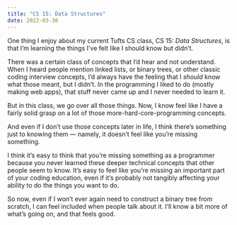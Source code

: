 ```yaml
---
title: "CS 15: Data Structures"
date: 2022-03-30
---
```


One thing I enjoy about my current Tufts CS class, CS 15: _Data Structures_, is that I’m learning the things I’ve felt like I should know but didn’t.

There was a certain class of concepts that I’d hear and not understand. When I heard people mention linked lists, or binary trees, or other classic coding interview concepts, I’d always have the feeling that I _should_ know what those meant, but I didn’t. In the programming I liked to do (mostly making web apps), that stuff never came up and I never needed to learn it.

But in this class, we go over all those things. Now, I know feel like I have a fairly solid grasp on a lot of those more-hard-core-programming concepts.

And even if I don’t use those concepts later in life, I think there’s something just to knowing them — namely, it doesn’t feel like you’re missing something.

I think it’s easy to think that you’re missing something as a programmer because you never learned these deeper technical concepts that other people seem to know. It’s easy to feel like you’re missing an important part of your coding education, even if it’s probably not tangibly affecting your ability to do the things you want to do.

So now, even if I won’t ever again need to construct a binary tree from scratch, I can feel included when people talk about it. I’ll know a bit more of what’s going on, and that feels good.
